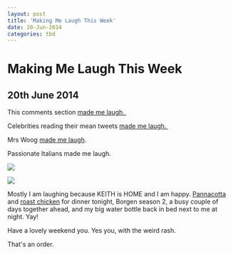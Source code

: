 ```yaml
---
layout: post
title: 'Making Me Laugh This Week'
date: 20-Jun-2014
categories: tbd
---
```


# Making Me Laugh This Week

## 20th June 2014

This comments section <a href="http://theconcourse.deadspin.com/rainbow-cake-recipe-inspires-comment-apocalypse-1592575661/+Jessica?utm_content=buffer533f8&amp;utm_medium=social&amp;utm_source=facebook.com&amp;utm_campaign=buffer">made me laugh. </a>

Celebrities reading their mean tweets <a href="https://www.youtube.com/watch?v=imW392e6XR0&amp;feature=kp">made me laugh. </a>

Mrs Woog <a href="http://www.woogsworld.com/2014/06/wear-gym-clothes-public.html">made me laugh</a>.

Passionate Italians made me laugh.

<img class="photo-horiz" src="https://fbcdn-sphotos-c-a.akamaihd.net/hphotos-ak-xfp1/t1.0-9/10329073_10152095032676644_5232834235307220962_n.jpg" />

<p And this jumpy horse made me laugh.</p>

<img class="photo-horiz" src="http://media-cache-ec0.pinimg.com/736x/46/dc/41/46dc411b1c768fdfab3a726c7dfd2330.jpg" />

Mostly I am laughing because KEITH is HOME and I am happy. <a href="http://mogantosh.com/cooking-with-kids-greek-yoghurt-pannacota-with-raspberry-sauce/">Pannacotta </a>and <a href="http://mogantosh.com/one-chicken-two-lovely-dinners-roast-chicken-with-lemon/">roast chicken</a> for dinner tonight,   Borgen season 2, a busy couple of days together ahead, and my big water bottle back in bed next to me at night. Yay!

Have a lovely weekend you. Yes you, with the weird rash.

That's an order.
